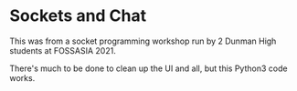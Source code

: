 # Sockets and Chat

This was from a socket programming workshop run by 2 Dunman High students
at FOSSASIA 2021.

There's much to be done to clean up the UI and all, but this Python3 code
works.
